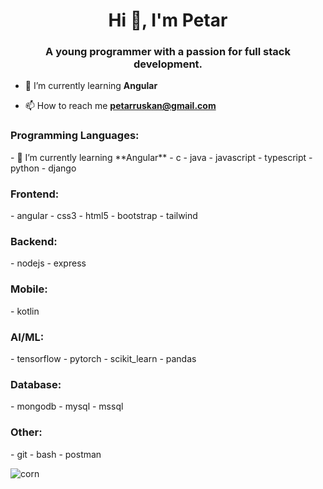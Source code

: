 <!--### Hi there 👋

A young programmer with a passion for backend and frontend programming. 
## Programing languages I know: 
  - Java
  -  C
  - Python
    - ML
   
## Currently learning:
  - JavaScript
    - Node.js (backend)
    - React (frontend)-->

<!--
**CroniX-Business/CroniX-Business** is a ✨ _special_ ✨ repository because its `README.md` (this file) appears on your GitHub profile.

Here are some ideas to get you started:

- 🔭 I’m currently working on ...
- 🌱 I’m currently learning ...
- 👯 I’m looking to collaborate on ...
- 🤔 I’m looking for help with ...
- 💬 Ask me about ...
- 📫 How to reach me: ...
- 😄 Pronouns: ...
- ⚡ Fun fact: ...
-->

<h1 align="center">Hi 👋, I'm Petar</h1>
<h3 align="center">A young programmer with a passion for full stack development.</h3>

- 🌱 I’m currently learning **Angular**

- 📫 How to reach me **petarruskan@gmail.com**

<h3 align="left">Programming Languages: </h3>
  - 🌱 I’m currently learning **Angular**
  - c
  - java
  - javascript 
  - typescript
  - python
  - django 
  
<h3 align="left">Frontend: </h3>
  - angular
  - css3
  - html5
  - bootstrap
  - tailwind

<h3 align="left">Backend: </h3>
  - nodejs
  - express

<h3 align="left">Mobile: </h3>
  - kotlin

<h3 align="left">AI/ML: </h3>
  - tensorflow
  - pytorch
  - scikit_learn
  - pandas

<h3 align="left">Database: </h3>
  - mongodb
  - mysql
  - mssql

<h3 align="left">Other: </h3>
  - git
  - bash
  - postman

<p><img align="center" src="https://github-readme-streak-stats.herokuapp.com/?user=corn&" alt="corn" /></p>
